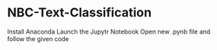 # NBC-Text-Classification
Install Anaconda 
Launch the Jupytr Notebook 
Open new .pynb file and follow the given code 
